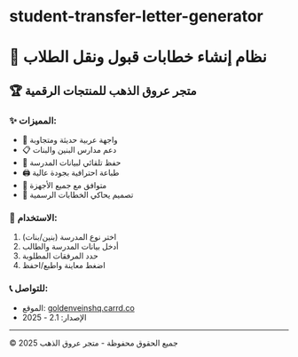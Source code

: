 # student-transfer-letter-generator

# 📄 نظام إنشاء خطابات قبول ونقل الطلاب

## 🏆 متجر عروق الذهب للمنتجات الرقمية

### ✨ المميزات:
- 🎯 واجهة عربية حديثة ومتجاوبة
- 📋 دعم مدارس البنين والبنات
- 💾 حفظ تلقائي لبيانات المدرسة
- 🖨️ طباعة احترافية بجودة عالية
- 📱 متوافق مع جميع الأجهزة
- 🎨 تصميم يحاكي الخطابات الرسمية

### 🚀 الاستخدام:
1. اختر نوع المدرسة (بنين/بنات)
2. أدخل بيانات المدرسة والطالب
3. حدد المرفقات المطلوبة
4. اضغط معاينة واطبع/احفظ

### 📞 للتواصل:
- الموقع: [goldenveinshq.carrd.co](https://goldenveinshq.carrd.co/)
- الإصدار: 2.1 - 2025

---
© جميع الحقوق محفوظة - متجر عروق الذهب 2025
